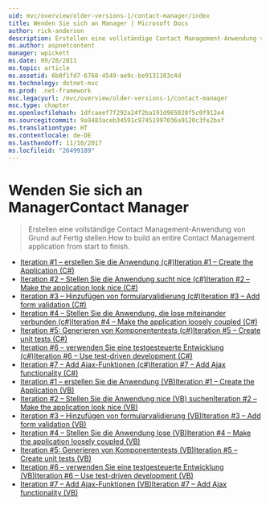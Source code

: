 ```yaml
---
uid: mvc/overview/older-versions-1/contact-manager/index
title: Wenden Sie sich an Manager | Microsoft Docs
author: rick-anderson
description: Erstellen eine vollständige Contact Management-Anwendung von Grund auf Fertig stellen.
ms.author: aspnetcontent
manager: wpickett
ms.date: 09/28/2011
ms.topic: article
ms.assetid: 6b0f1fd7-6768-4549-ae9c-be9131103c4d
ms.technology: dotnet-mvc
ms.prod: .net-framework
msc.legacyurl: /mvc/overview/older-versions-1/contact-manager
msc.type: chapter
ms.openlocfilehash: 1dfcaeef7f292a24f2ba191d965028f5c0f912e4
ms.sourcegitcommit: 9a9483aceb34591c97451997036a9120c3fe2baf
ms.translationtype: HT
ms.contentlocale: de-DE
ms.lasthandoff: 11/10/2017
ms.locfileid: "26499189"
---
```

<a name="contact-manager"></a><span data-ttu-id="7f867-103">Wenden Sie sich an Manager</span><span class="sxs-lookup"><span data-stu-id="7f867-103">Contact Manager</span></span>
====================
> <span data-ttu-id="7f867-104">Erstellen eine vollständige Contact Management-Anwendung von Grund auf Fertig stellen.</span><span class="sxs-lookup"><span data-stu-id="7f867-104">How to build an entire Contact Management application from start to finish.</span></span>


- [<span data-ttu-id="7f867-105">Iteration #1 – erstellen Sie die Anwendung (c#)</span><span class="sxs-lookup"><span data-stu-id="7f867-105">Iteration #1 – Create the Application (C#)</span></span>](iteration-1-create-the-application-cs.md)
- [<span data-ttu-id="7f867-106">Iteration #2 – Stellen Sie die Anwendung sucht nice (c#)</span><span class="sxs-lookup"><span data-stu-id="7f867-106">Iteration #2 – Make the application look nice (C#)</span></span>](iteration-2-make-the-application-look-nice-cs.md)
- [<span data-ttu-id="7f867-107">Iteration #3 – Hinzufügen von formularvalidierung (c#)</span><span class="sxs-lookup"><span data-stu-id="7f867-107">Iteration #3 – Add form validation (C#)</span></span>](iteration-3-add-form-validation-cs.md)
- [<span data-ttu-id="7f867-108">Iteration #4 – Stellen Sie die Anwendung, die lose miteinander verbunden (c#)</span><span class="sxs-lookup"><span data-stu-id="7f867-108">Iteration #4 – Make the application loosely coupled (C#)</span></span>](iteration-4-make-the-application-loosely-coupled-cs.md)
- [<span data-ttu-id="7f867-109">Iteration #5: Generieren von Komponententests (c#)</span><span class="sxs-lookup"><span data-stu-id="7f867-109">Iteration #5 – Create unit tests (C#)</span></span>](iteration-5-create-unit-tests-cs.md)
- [<span data-ttu-id="7f867-110">Iteration #6 – verwenden Sie eine testgesteuerte Entwicklung (c#)</span><span class="sxs-lookup"><span data-stu-id="7f867-110">Iteration #6 – Use test-driven development (C#)</span></span>](iteration-6-use-test-driven-development-cs.md)
- [<span data-ttu-id="7f867-111">Iteration #7 – Add Ajax-Funktionen (c#)</span><span class="sxs-lookup"><span data-stu-id="7f867-111">Iteration #7 – Add Ajax functionality (C#)</span></span>](iteration-7-add-ajax-functionality-cs.md)
- [<span data-ttu-id="7f867-112">Iteration #1 – erstellen Sie die Anwendung (VB)</span><span class="sxs-lookup"><span data-stu-id="7f867-112">Iteration #1 – Create the Application (VB)</span></span>](iteration-1-create-the-application-vb.md)
- [<span data-ttu-id="7f867-113">Iteration #2 – Stellen Sie die Anwendung nice (VB) suchen</span><span class="sxs-lookup"><span data-stu-id="7f867-113">Iteration #2 – Make the application look nice (VB)</span></span>](iteration-2-make-the-application-look-nice-vb.md)
- [<span data-ttu-id="7f867-114">Iteration #3 – Hinzufügen von formularvalidierung (VB)</span><span class="sxs-lookup"><span data-stu-id="7f867-114">Iteration #3 – Add form validation (VB)</span></span>](iteration-3-add-form-validation-vb.md)
- [<span data-ttu-id="7f867-115">Iteration #4 – Stellen Sie die Anwendung lose (VB)</span><span class="sxs-lookup"><span data-stu-id="7f867-115">Iteration #4 – Make the application loosely coupled (VB)</span></span>](iteration-4-make-the-application-loosely-coupled-vb.md)
- [<span data-ttu-id="7f867-116">Iteration #5: Generieren von Komponententests (VB)</span><span class="sxs-lookup"><span data-stu-id="7f867-116">Iteration #5 – Create unit tests (VB)</span></span>](iteration-5-create-unit-tests-vb.md)
- [<span data-ttu-id="7f867-117">Iteration #6 – verwenden Sie eine testgesteuerte Entwicklung (VB)</span><span class="sxs-lookup"><span data-stu-id="7f867-117">Iteration #6 – Use test-driven development (VB)</span></span>](iteration-6-use-test-driven-development-vb.md)
- [<span data-ttu-id="7f867-118">Iteration #7 – Add Ajax-Funktionen (VB)</span><span class="sxs-lookup"><span data-stu-id="7f867-118">Iteration #7 – Add Ajax functionality (VB)</span></span>](iteration-7-add-ajax-functionality-vb.md)
